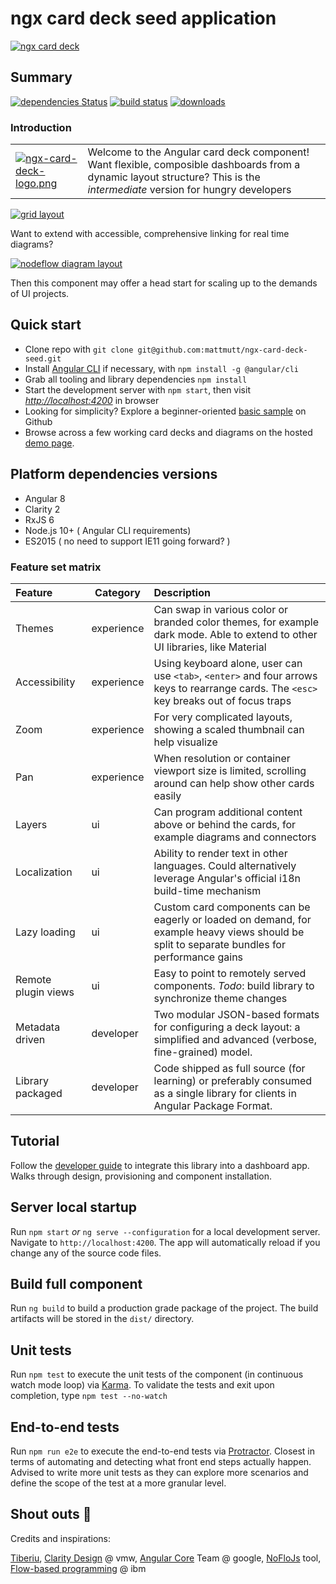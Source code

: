 # ngx card deck seed application


[![ngx card deck](http://i.postimg.cc/kGm8vJWs/card-deck.png)](http://i.postimg.cc/kGm8vJWs/card-deck.png)

[//]: # (remove https://postimg.cc/delete/fGwX2thh/d73f604c )


## Summary
[![dependencies Status](https://david-dm.org/mattmutt/ngx-card-deck/status.svg)](https://david-dm.org/mattmutt/ngx-card-deck-seed)
[![build status](https://travis-ci.com/mattmutt/ngx-card-deck-seed.svg?branch=master)](https://travis-ci.com/mattmutt/ngx-card-deck-seed)
[![downloads](https://img.shields.io/npm/dm/ngx-card-deck.svg)](https://www.npmjs.com/package/ngx-card-deck)


### Introduction

| | |
| ------------- |:-------------|
| [![ngx-card-deck-logo.png](http://i.postimg.cc/N0pxppFX/ngx-card-deck-logo.png)]() | Welcome to the Angular card deck component! Want flexible, composible dashboards from a dynamic layout structure? This is the _intermediate_ version for hungry developers |

[![grid layout](http://i.postimg.cc/x8rLRTvy/ngx-card-deck-grid-layout.png)](http://i.postimg.cc/x8rLRTvy/ngx-card-deck-grid-layout.png)

[//]: # (remove 0Tv7HJsT/e41e308a )

Want to extend with accessible, comprehensive linking for real time diagrams?

[![nodeflow diagram layout](https://i.postimg.cc/gJb0tw7J/ngx-card-deck-nodeflow-layout.png)](http://i.postimg.cc/x8rLRTvy/ngx-card-deck-grid-layout.png)

[//]: # (remove 0LPNTGz0/e9e2cfa5 )

Then this component may offer a head start for scaling up to the demands of UI projects. 

## Quick start

* Clone repo with `git clone git@github.com:mattmutt/ngx-card-deck-seed.git`
* Install [Angular CLI](https://angular.io/cli) if necessary, with `npm install -g @angular/cli`
* Grab all tooling and library dependencies `npm install`
* Start the development server with `npm start`, then visit _[http://localhost:4200](http://localhost:4200)_ in browser
* Looking for simplicity? Explore a beginner-oriented [basic sample](https://github.com/mattmutt/ngx-card-deck-starter) on Github
* Browse across a few working card decks and diagrams on the hosted [demo page](http://mattmutt.github.io/ngx-card-deck-seed/).


## Platform dependencies versions
* Angular 8
* Clarity 2
* RxJS 6
* Node.js 10+ ( Angular CLI requirements)
* ES2015 ( no need to support IE11 going forward? )



### Feature set matrix
| Feature                   | Category   | Description  |
|:--------------------------|------------|:-------------|
| Themes                    | experience | Can swap in various color or branded color themes, for example dark mode. Able to extend to other UI libraries, like Material
| Accessibility             | experience | Using keyboard alone, user can use `<tab>`, `<enter>` and four arrows keys to rearrange cards. The `<esc>` key breaks out of focus traps
| Zoom                      | experience | For very complicated layouts, showing a scaled thumbnail can help visualize 
| Pan                       | experience | When resolution or container viewport size is limited, scrolling around can help show other cards easily
| Layers                    | ui         | Can program additional content above or behind the cards, for example diagrams and connectors
| Localization              | ui         | Ability to render text in other languages. Could alternatively leverage Angular's official i18n build-time mechanism
| Lazy loading              | ui         |  Custom card components can be eagerly or loaded on demand, for example heavy views should be split to separate bundles for performance gains
| Remote plugin views       | ui         | Easy to point to remotely served components. _Todo_: build library to synchronize theme changes
| Metadata driven           | developer  | Two modular JSON-based formats for configuring a deck layout: a simplified and advanced (verbose, fine-grained) model.
| Library packaged          | developer  | Code shipped as full source (for learning) or preferably consumed as a single library for clients in Angular Package Format.

## Tutorial
Follow the [developer guide](INSTALL.md) to integrate this library into a dashboard app. Walks through design, provisioning and component installation.


## Server local startup

Run `npm start` *or* `ng serve --configuration` for a local development server. Navigate to `http://localhost:4200`. The app will automatically reload if you change 
any of the source code files.


## Build full component

Run `ng build` to build a production grade package of the project. The build artifacts will be stored in the `dist/` directory. 

## Unit tests

Run `npm test` to execute the unit tests of the component (in continuous watch mode loop) via [Karma](https://karma-runner.github.io).
To validate the tests and exit upon completion, type `npm test --no-watch`

## End-to-end tests

Run `npm run e2e` to execute the end-to-end tests via [Protractor](http://www.protractortest.org). Closest in terms of automating and detecting what front end steps actually happen.
Advised to write more unit tests as they can explore more scenarios and define the scope of the test at a more granular level.

## Shout outs 🎉
Credits and inspirations:

[Tiberiu](https://github.com/tiberiuzuld/angular-gridster2), [Clarity Design](http://clarity.design) @ vmw, [Angular Core](https://angular.io/about) Team @ google, [NoFloJs](http://noflojs.org/) tool, [Flow-based programming](http://www.jpaulmorrison.com/fbp) @ ibm 
